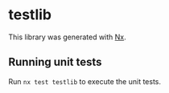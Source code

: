 # testlib

This library was generated with [Nx](https://nx.dev).

## Running unit tests

Run `nx test testlib` to execute the unit tests.
